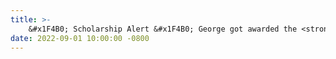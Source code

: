 ```yaml
---
title: >-
    &#x1F4B0; Scholarship Alert &#x1F4B0; George got awarded the <strong>merit based</strong> <a href="https://www.onassis.org/open-calls/onassis-foundation-scholarships-call" target="_blank"> Onassis Foundation Graduate Student Scholarship ($36K) </a> to support his PhD studies over the years 2022-2025
date: 2022-09-01 10:00:00 -0800
---
```


